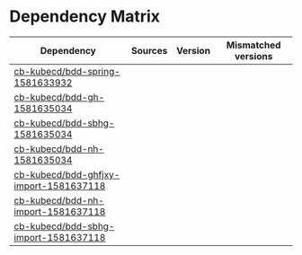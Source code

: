 # Dependency Matrix

Dependency | Sources | Version | Mismatched versions
---------- | ------- | ------- | -------------------
[cb-kubecd/bdd-spring-1581633932](https://github.com/cb-kubecd/bdd-spring-1581633932.git) |  | []() | 
[cb-kubecd/bdd-gh-1581635034](https://github.com/cb-kubecd/bdd-gh-1581635034.git) |  | []() | 
[cb-kubecd/bdd-sbhg-1581635034](https://github.com/cb-kubecd/bdd-sbhg-1581635034.git) |  | []() | 
[cb-kubecd/bdd-nh-1581635034](https://github.com/cb-kubecd/bdd-nh-1581635034.git) |  | []() | 
[cb-kubecd/bdd-ghfjxy-import-1581637118](https://github.com/cb-kubecd/bdd-ghfjxy-import-1581637118.git) |  | []() | 
[cb-kubecd/bdd-nh-import-1581637118](https://github.com/cb-kubecd/bdd-nh-import-1581637118.git) |  | []() | 
[cb-kubecd/bdd-sbhg-import-1581637118](https://github.com/cb-kubecd/bdd-sbhg-import-1581637118.git) |  | []() | 
